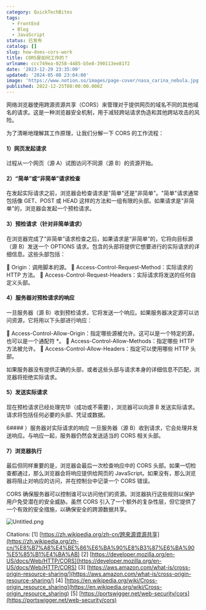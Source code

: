 ```yaml
---
category: QuickTechBites
tags:
  - FrontEnd
  - Blog
  - JavaScript
status: 已发布
catalog: []
slug: how-does-cors-work
title: CORS是如何工作的？
urlname: ccc749ea-0258-4485-b5e8-390113ee81f2
date: '2023-12-29 23:35:00'
updated: '2024-05-08 23:04:00'
image: 'https://www.notion.so/images/page-cover/nasa_carina_nebula.jpg'
published: 2022-12-25T08:00:00.000Z
---
```


网络浏览器使用跨源资源共享（CORS）来管理对于提供网页的域名不同的其他域名的请求。这是一种浏览器安全机制，用于减轻跨站请求伪造和其他跨站攻击的风险。


为了清晰地理解其工作原理，让我们分解一下 CORS 的工作流程：


#### 1）网页发起请求
过程从一个网页（源 A）试图访问不同源（源 B）的资源开始。


#### 2）“简单”或“非简单”请求检查
在发起实际请求之前，浏览器会检查请求是"简单"还是"非简单"。"简单"请求通常包括像 GET、POST 或 HEAD 这样的方法和一组有限的头部。如果请求是"非简单"的，浏览器会发起一个预检请求。


#### 3）预检请求（针对非简单请求）
在浏览器完成了“非简单”请求检查之后，如果请求是“非简单”的，它将向目标源（源 B）发送一个 OPTIONS 请求。包含的头部将提供它想要进行的实际请求的详细信息。这些头部包括：


🔸 Origin：调用脚本的源。
🔸 Access-Control-Request-Method：实际请求的 HTTP 方法。
🔸 Access-Control-Request-Headers：实际请求将发送的任何自定义头部。


#### 4）服务器对预检请求的响应
一旦服务器（源 B）收到预检请求，它将发送一个响应。如果服务器决定源可以访问资源，它将用以下头部进行响应：


🔹 Access-Control-Allow-Origin：指定哪些源被允许。这可以是一个特定的源，也可以是一个通配符 *。
🔹 Access-Control-Allow-Methods：指定哪些 HTTP 方法被允许。
🔹 Access-Control-Allow-Headers：指定可以使用哪些 HTTP 头部。


如果服务器没有提供正确的头部，或者这些头部与请求本身的详细信息不匹配，浏览器将拒绝实际请求。


#### 5）发送实际请求
现在预检请求已经处理完毕（成功或不需要），浏览器可以向源 B 发送实际请求。请求将包括任何必要的头部、凭证或数据。


6#### ）服务器对实际请求的响应
一旦服务器（源 B）收到请求，它会处理并发送响应。与响应一起，服务器仍然会发送适当的 CORS 相关头部。


#### 7）浏览器执行
最后但同样重要的是，浏览器会最后一次检查响应中的 CORS 头部。如果一切检查都通过，那么浏览器会将响应提供给网页的 JavaScript。如果没有，那么浏览器将阻止对响应的访问，并在控制台中记录一个 CORS 错误。


CORS 确保服务器可以控制谁可以访问他们的资源。浏览器执行这些规则以保护用户免受潜在的安全威胁。虽然 CORS 引入了一个额外的复杂性层，但它提供了一个有效的安全措施，以确保安全的跨源数据共享。


![Untitled.png](https://prod-files-secure.s3.us-west-2.amazonaws.com/5d24fe63-e567-4804-86f9-9fdc62e13082/b3deb140-f22b-4520-bcee-759301567801/Untitled.png?X-Amz-Algorithm=AWS4-HMAC-SHA256&X-Amz-Content-Sha256=UNSIGNED-PAYLOAD&X-Amz-Credential=ASIAZI2LB466WQKKDOLW%2F20250413%2Fus-west-2%2Fs3%2Faws4_request&X-Amz-Date=20250413T054217Z&X-Amz-Expires=3600&X-Amz-Security-Token=IQoJb3JpZ2luX2VjEG0aCXVzLXdlc3QtMiJHMEUCIQCLb9kURTY8KzYgreAGHQyYAVqfR7pZJSfDREDCHX92yAIgKgimghgxxwRP8Ar7Jj4gEqiDZwY6AsHRS3J%2F5ZZp9wMqiAQI5v%2F%2F%2F%2F%2F%2F%2F%2F%2F%2FARAAGgw2Mzc0MjMxODM4MDUiDMnipJmi9dkBROLX7CrcA%2ByDr87NlU8zW%2BxXLZupTvcLHUNb5ucBhWF1Nm%2B%2Fu0cMa0Sv8ofqdeWUP%2FiMgfqAWUr2X2aT4WiPKkPUkH%2FZS4KvV8OV0HUEDlZGTiYBwpMoatXlR5u21URREv0yehLGVWaQhJu8HucCj1OiqPKnTThoLz8VLdda1oppEPPzsD0gFfZhXa4kL%2BIrijKFT5g0V9JJimf%2BiLkpK1CR%2BPySRZ2XFIz1IpJ1B2UsdO8mWHoOTg6V2Ul9%2BVzAh46dcFcph7%2FNFdgVWzFLBGIIZOESdxPXbBtRieTQqyAc079z817P4zmuahBwzIYEIwj51SmWrBhTlt8jhjqEqMlqrHpcau1zws7a8wTEB7bBX%2ByoD8RmmCcx2SQAWp7kxBcshqeh6mKKOogFJYl3Ud4Y037trS%2BXj4rM%2BmluXlWwn8eA52I34lIOzlEKPLQrXrDvmUxhS9%2BPtqBPhYB4alzYYYdZchMJq2y9EP26TZD2q2cEeTQmnAhIf3iMs8Q63mXO1T%2ByEnGTxrkefPg0TDfYjlucA7LyTMeyMxzVm14WvjbTK4e6RmCztD1XC7V0z0DlMf3HXW3BnRtBHmrqL7CUuU9bAh7yiWMFg1GD%2BMg4hKcjXjEFv7u9WKBZZ3hczbAlMPSL7b8GOqUByIsQjx7EChWmjB7ps%2B5WKJKkMUtL131V4YB%2FZaiRZAUV1HrSo9GLLqrxfwMp0beBDUetscBLCgfMWJokus4HtQxoad%2FbpJwGM30qUdCRZk64cwbKSX2ZC9rt6%2B27Ih%2Brqk9H48fTiPGgR8HPY51ytUq%2FjqwmFZbG4VQDJlwuAIGmi3sYaYti3QwV3M%2F3AtA0m1B4wODN9YB%2B87h%2BgEjsebr4wg0r&X-Amz-Signature=725e0592f0cffc750422bb8153288a99b159326a6e3c574c0bb0e2f5f7831fda&X-Amz-SignedHeaders=host&x-id=GetObject)


Citations:
[1] [https://zh.wikipedia.org/zh-cn/跨來源資源共享](https://zh.wikipedia.org/zh-cn/%E8%B7%A8%E4%BE%86%E6%BA%90%E8%B3%87%E6%BA%90%E5%85%B1%E4%BA%AB)
[2] [https://developer.mozilla.org/en-US/docs/Web/HTTP/CORS](https://developer.mozilla.org/en-US/docs/Web/HTTP/CORS)
[3] [https://aws.amazon.com/what-is/cross-origin-resource-sharing/](https://aws.amazon.com/what-is/cross-origin-resource-sharing/)
[4] [https://en.wikipedia.org/wiki/Cross-origin_resource_sharing](https://en.wikipedia.org/wiki/Cross-origin_resource_sharing)
[5] [https://portswigger.net/web-security/cors](https://portswigger.net/web-security/cors)

